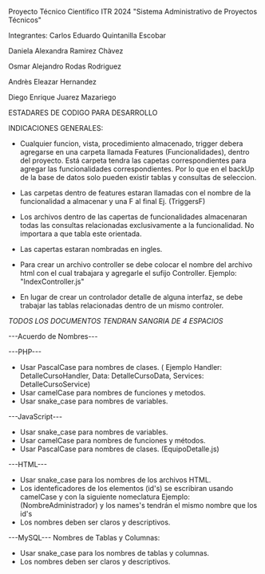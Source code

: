 Proyecto Técnico Científico ITR 2024
"Sistema Administrativo de Proyectos Técnicos"

Integrantes: 
Carlos Eduardo Quintanilla Escobar 

Daniela Alexandra Ramirez Chàvez 

Osmar Alejandro Rodas Rodriguez 

Andrès Eleazar Hernandez 

Diego Enrique Juarez Mazariego 


ESTADARES DE CODIGO PARA DESARROLLO

INDICACIONES GENERALES:

* Cualquier funcion, vista, procedimiento almacenado, trigger debera agregarse en una carpeta llamada Features (Funcionalidades), dentro del proyecto. Está carpeta tendra las capetas correspondientes para agregar las funcionalidades correspondientes.
  Por lo que en el backUp de la base de datos solo pueden existir tablas y consultas de seleccion.

* Las carpetas dentro de features estaran llamadas con el nombre de la funcionalidad a almacenar y una F al final Ej. (TriggersF)

* Los archivos dentro de las capertas de funcionalidades almacenaran todas las consultas relacionadas exclusivamente a la funcionalidad. No importara a que tabla este orientada.
  
* Las capertas estaran nombradas en ingles.

* Para crear un archivo controller se debe colocar el nombre del archivo html con el cual trabajara y agregarle el sufijo Controller. Ejemplo: "IndexController.js"

* En lugar de crear un controlador detalle de alguna interfaz, se debe trabajar las tablas relacionadas dentro de un mismo controler.


*TODOS LOS DOCUMENTOS TENDRAN SANGRIA DE 4 ESPACIOS*

---Acuerdo de Nombres---

---PHP---

* Usar PascalCase para nombres de clases. ( Ejemplo Handler: DetalleCursoHandler, Data: DetalleCursoData, Services: DetalleCursoService)
* Usar camelCase para nombres de funciones y metodos.
* Usar snake_case para nombres de variables.

---JavaScript---

* Usar snake_case para nombres de variables.
* Usar camelCase para nombres de funciones y métodos.
* Usar PascalCase para nombres de clases. (EquipoDetalle.js)

---HTML---

* Usar snake_case para los nombres de los archivos HTML.
* Los identeficadores de los elementos (id's) se escribiran usando camelCase y con la siguiente nomeclatura Ejemplo:(NombreAdministrador) y los names's tendrán el mismo nombre
que los id's
* Los nombres deben ser claros y descriptivos.

---MySQL---
Nombres de Tablas y Columnas:

* Usar snake_case para los nombres de tablas y columnas.
* Los nombres deben ser claros y descriptivos.
